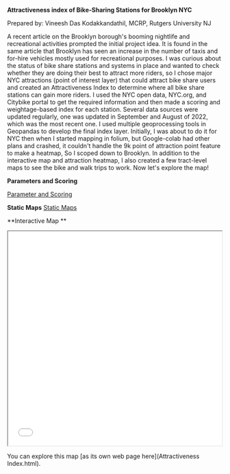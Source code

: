 **Attractiveness index of Bike-Sharing Stations for Brooklyn NYC**

Prepared by: Vineesh Das Kodakkandathil, MCRP, Rutgers University NJ

A recent article on the Brooklyn borough's booming nightlife and recreational activities prompted the initial project idea. It is found in the same article that Brooklyn has seen an increase in the number of taxis and for-hire vehicles mostly used for recreational purposes. I was curious about the status of bike share stations and systems in place and wanted to check whether they are doing their best to attract more riders, so I chose major NYC attractions (point of interest layer) that could attract bike share users and created an Attractiveness Index to determine where all bike share stations can gain more riders.  I  used the NYC open data, NYC.org, and Citybike portal to get the required information and then made a scoring and weightage-based index for each station.  Several data sources were updated regularly, one was updated in September and August of 2022, which was the most recent one. I used multiple geoprocessing tools in Geopandas to develop the final index layer. Initially, I was about to do it for NYC then when I started mapping in folium, but Google-colab had other plans and crashed, it couldn't handle the 9k point of attraction point feature to make a heatmap, So I scoped down to Brooklyn. In addition to the interactive map and attraction heatmap, I also created a few tract-level maps to see the bike and walk trips to work.  Now let's explore the map!


**Parameters and Scoring**

[Parameter and Scoring](https://github.com/vineeshdaskodakkandathil/FinalProject_Attractiveness-Index/blob/4d191e07ec64dde14ab2730fff08dda5851ad6d4/Scoring.png)





**Static Maps**
[Static Maps](https://github.com/vineeshdaskodakkandathil/FinalProject_Attractiveness-Index/blob/232fa5c4c9ed0ed33a555c21c40ab1c762fc9f1e/Staticmaps.jpg)








**Interactive Map **

<iframe src="Attractiveness Index.html" height="500" width="500"></iframe>

You can explore this map [as its own web page here](Attractiveness Index.html).
